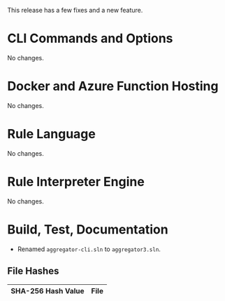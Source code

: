 This release has a few fixes and a new feature.


CLI Commands and Options
========================
No changes.


Docker and Azure Function Hosting
========================
No changes.

Rule Language
========================
No changes.


Rule Interpreter Engine
========================
No changes.


Build, Test, Documentation
========================
* Renamed `aggregator-cli.sln` to `aggregator3.sln`.


File Hashes
------------------------

SHA-256 Hash Value                                               |  File
-----------------------------------------------------------------|-------------------------------
